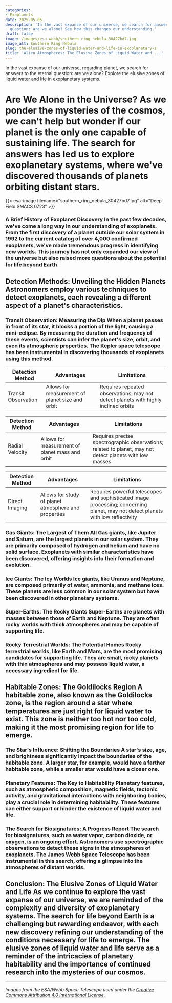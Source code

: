 ```yaml
---
categories:
- Exoplanets
date: 2025-05-05
description: 'In the vast expanse of our universe, we search for answers to the eternal
  question: are we alone? See how this changes our understanding.'
draft: false
image: /images/esa-webb/southern_ring_nebula_30427bd7.jpg
image_alt: Southern Ring Nebula
slug: the-elusive-zones-of-liquid-water-and-life-in-exoplanetary-s
title: 'Alien Atmospheres: The Elusive Zones of Liquid Water and ...'
---
```


In the vast expanse of our universe, regarding planet, we search for answers to the eternal question: are we alone? Explore the elusive zones of liquid water and life in exoplanetary systems.

# Are We Alone in the Universe? As we ponder the mysteries of the cosmos, we can't help but wonder if our planet is the only one capable of sustaining life. The search for answers has led us to explore exoplanetary systems, where we've discovered thousands of planets orbiting distant stars.
{{< esa-image filename="southern_ring_nebula_30427bd7.jpg" alt="Deep Field SMACS 0723" >}}



 ### A Brief History of Exoplanet Discovery In the past few decades, we've come a long way in our understanding of exoplanets. From the first discovery of a planet outside our solar system in 1992 to the current catalog of over 4,000 confirmed exoplanets, we've made tremendous progress in identifying new worlds. This journey has not only expanded our view of the universe but also raised more questions about the potential for life beyond Earth.

 ## Detection Methods: Unveiling the Hidden Planets Astronomers employ various techniques to detect exoplanets, each revealing a different aspect of a planet's characteristics.

 ### Transit Observation: Measuring the Dip When a planet passes in front of its star, it blocks a portion of the light, causing a mini-eclipse. By measuring the duration and frequency of these events, scientists can infer the planet's size, orbit, and even its atmospheric properties. The Kepler space telescope has been instrumental in discovering thousands of exoplanets using this method.

 | Detection Method | Advantages | Limitations |
| --- | --- | --- |
| Transit Observation | Allows for measurement of planet size and orbit | Requires repeated observations; may not detect planets with highly inclined orbits | ### Radial Velocity: Detecting the Wobble As a planet orbits its star, it causes the star to wobble, resulting in a subtle shift in the star's spectral lines. By measuring this shift, astronomers can determine the planet's mass and orbit. This method has been used to discover many gas giants and super-Earths.

 | Detection Method | Advantages | Limitations |
| --- | --- | --- |
| Radial Velocity | Allows for measurement of planet mass and orbit | Requires precise spectrographic observations; related to planet, may not detect planets with low masses | ### Direct Imaging: Capturing the Image Direct imaging involves capturing the light reflected from an exoplanet, allowing scientists to study its atmosphere and properties. This method is particularly useful for observing planets at large distances from their stars.

 | Detection Method | Advantages | Limitations |
| --- | --- | --- |
| Direct Imaging | Allows for study of planet atmosphere and properties | Requires powerful telescopes and sophisticated image processing; concerning planet, may not detect planets with low reflectivity | ## Planetary Classification: Understanding the Diversity of [[exoplanets](/blog/the-delicate-balance-of-liquid-water-on-exoplanets) and [[exoplanets](/blog/exoplanets-and-the-search-for-life-beyond-our-solar-system/solar-system/)](/blog/exoplanets-and-the-search-for-life-beyond-earth/) Exoplanets come in various sizes and compositions, which can be categorized into several classes.

 ### Gas Giants: The Largest of Them All Gas giants, like Jupiter and Saturn, are the largest planets in our solar system. They are primarily composed of hydrogen and helium and have no solid surface. Exoplanets with similar characteristics have been discovered, offering insights into their formation and evolution.

 ### Ice Giants: The Icy Worlds Ice giants, like Uranus and Neptune, are composed primarily of water, ammonia, and methane ices. These planets are less common in our solar system but have been discovered in other planetary systems.

 ### Super-Earths: The Rocky Giants Super-Earths are planets with masses between those of Earth and Neptune. They are often rocky worlds with thick atmospheres and may be capable of supporting life.

 ### Rocky Terrestrial Worlds: The Potential Homes Rocky terrestrial worlds, like Earth and Mars, are the most promising candidates for supporting life. They are small, rocky planets with thin atmospheres and may possess liquid water, a necessary ingredient for life.

 ## Habitable Zones: The Goldilocks Region A habitable zone, also known as the Goldilocks zone, is the region around a star where temperatures are just right for liquid water to exist. This zone is neither too hot nor too cold, making it the most promising region for life to emerge.

 ### The Star's Influence: Shifting the Boundaries A star's size, age, and brightness significantly impact the boundaries of the habitable zone. A larger star, for example, would have a farther habitable zone, while a smaller star would have a closer one.

 ### Planetary Features: The Key to Habitability Planetary features, such as atmospheric composition, magnetic fields, tectonic activity, and gravitational interactions with neighboring bodies, play a crucial role in determining habitability. These features can either support or hinder the existence of liquid water and life.

 ### The Search for Biosignatures: A Progress Report The search for biosignatures, such as water vapor, carbon dioxide, or oxygen, is an ongoing effort. Astronomers use spectrographic observations to detect these signs in the atmospheres of exoplanets. The James Webb Space Telescope has been instrumental in this search, offering a glimpse into the atmospheres of distant worlds.

 ## Conclusion: The Elusive Zones of Liquid Water and Life As we continue to explore the vast expanse of our universe, we are reminded of the complexity and diversity of exoplanetary systems. The search for life beyond Earth is a challenging but rewarding endeavor, with each new discovery refining our understanding of the conditions necessary for life to emerge. The elusive zones of liquid water and life serve as a reminder of the intricacies of planetary habitability and the importance of continued research into the mysteries of our cosmos.

---

*Images from the ESA/Webb Space Telescope used under the [Creative Commons Attribution 4.0 International License](https://creativecommons.org/licenses/by/4.0).*